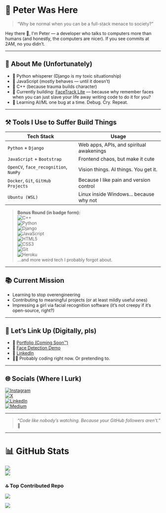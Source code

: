 # 👾 Peter Was Here

> “Why be normal when you can be a full-stack menace to society?”

Hey there 👋, I'm Peter — a developer who talks to computers more than humans (and honestly, the computers are nicer). If you see commits at 2AM, no you didn’t.

---

## 🧠 About Me (Unfortunately)

- 🐍 Python whisperer (Django is my toxic situationship)
- 🧱 JavaScript (mostly behaves — until it doesn’t)
- 💾 C++ (because trauma builds character)
- 🎯 Currently building: [FaceTrack Lite](https://github.com/peter-njoro/facetrack-Lite) — because why remember faces when you can just slave your life away writing code to do it for you?
- 🧪 Learning AI/ML one bug at a time. Debug. Cry. Repeat.

---

## ⚒️ Tools I Use to Suffer Build Things

| Tech Stack  | Usage  |
|-------------|--------|
| `Python` + `Django` | Web apps, APIs, and spiritual awakenings |
| `JavaScript` + `Bootstrap` | Frontend chaos, but make it cute |
| `OpenCV`, `face_recognition`, `NumPy` | Vision things. AI things. You get it. |
| `Docker`, `Git`, `GitHub Projects` | Because I like pain and version control |
| `Ubuntu (WSL)` | Linux inside Windows... because why not |

> **Bonus Round (in badge form):**  
![C++](https://img.shields.io/badge/c++-%2300599C.svg?style=for-the-badge&logo=c%2B%2B&logoColor=white)  
![Python](https://img.shields.io/badge/python-3670A0?style=for-the-badge&logo=python&logoColor=ffdd54)  
![Django](https://img.shields.io/badge/django-%23092E20.svg?style=for-the-badge&logo=django&logoColor=white)  
![JavaScript](https://img.shields.io/badge/javascript-%23323330.svg?style=for-the-badge&logo=javascript&logoColor=%23F7DF1E)  
![HTML5](https://img.shields.io/badge/html5-%23E34F26.svg?style=for-the-badge&logo=html5&logoColor=white)  
![CSS3](https://img.shields.io/badge/css3-%231572B6.svg?style=for-the-badge&logo=css3&logoColor=white)  
![Git](https://img.shields.io/badge/git-%23F05033.svg?style=for-the-badge&logo=git&logoColor=white)  
![Heroku](https://img.shields.io/badge/heroku-%23430098.svg?style=for-the-badge&logo=heroku&logoColor=white)  
...and more weird tech I probably forgot about.

---

## 📚 Current Mission

- Learning to stop overengineering
- Contributing to meaningful projects (or at least mildly useful ones)
- Impressing a girl via facial recognition software (it’s not creepy if it’s open-source, right?)

---

## 🤙 Let’s Link Up (Digitally, pls)

- 🧠 [Portfolio (Coming Soon™)](https://your-portfolio-link.com)
- 🧪 [Face Detection Demo](https://github.com/peter-njoro/facetrack-Lite)
- 💼 [LinkedIn](https://www.linkedin.com/in/peter-njoroge-71b689251/?lipi=urn%3Ali%3Apage%3Aprofile_common_profile_index%3B9fda1849-cb6b-493a-95d3-3c2d25b6783c)
- 🐱‍💻 Probably coding right now. Or pretending to.

---

## 🌐 Socials (Where I Lurk)

[![Instagram](https://img.shields.io/badge/Instagram-%23E4405F.svg?logo=Instagram&logoColor=white)](https://instagram.com/shrimp_in_my_coffee)  
[![X](https://img.shields.io/badge/X-black.svg?logo=X&logoColor=white)](https://x.com/njoro90260)  
[![LinkedIn](https://img.shields.io/badge/LinkedIn-%230077B5.svg?logo=linkedin&logoColor=white)](https://linkedin.com/in/peter-njoroge-71b689251)  
[![Medium](https://img.shields.io/badge/Medium-12100E?logo=medium&logoColor=white)](https://medium.com/@@wchegesalome)

---

> *“Code like nobody’s watching. Because your GitHub followers aren’t.”* 🫠

---

# 📊 GitHub Stats

![](https://github-readme-streak-stats.herokuapp.com/?user=peter-njoro&theme=dark&hide_border=false)  
![](https://github-readme-stats.vercel.app/api/top-langs/?username=peter-njoro&theme=dark&hide_border=false&include_all_commits=false&count_private=false&layout=compact)

### 🔝 Top Contributed Repo

![](https://github-contributor-stats.vercel.app/api?username=peter-njoro&limit=5&theme=dark&combine_all_yearly_contributions=true)

[![](https://visitcount.itsvg.in/api?id=peter-njoro&icon=0&color=0)](https://visitcount.itsvg.in)

<!-- Built with questionable life choices and GPRM (https://gprm.itsvg.in) -->
